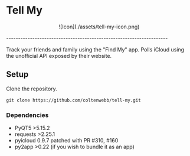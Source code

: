 # Tell My
<p align="center">
![Icon](./assets/tell-my-icon.png)
</p>
--------------------------------------------------------------------

Track your friends and family using the "Find My" app. Polls iCloud using the
unofficial API exposed by their website.

## Setup

Clone the repository.

```
git clone https://github.com/coltenwebb/tell-my.git
```

### Dependencies

- PyQT5 >5.15.2
- requests >2.25.1
- pyicloud 0.9.7 patched with PR #310, #160
- py2app >0.22 (if you wish to bundle it as an app)

